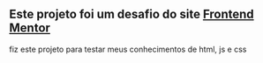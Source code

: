 ## Este projeto foi um desafio do site [Frontend Mentor](https://www.frontendmentor.io/)

fiz este projeto para testar meus conhecimentos de html, js e css
